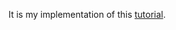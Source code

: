 It is my implementation of this [tutorial](https://www.udemy.com/design-and-develop-a-killer-website-with-html5-and-css3/).
